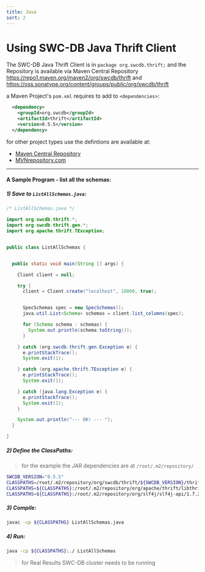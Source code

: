 ```yaml
---
title: Java
sort: 2
---
```



# Using SWC-DB Java Thrift Client
The SWC-DB Java Thrift Client is in `package org.swcdb.thrift;` and the Repository is available via Maven Central Repository https://repo1.maven.org/maven2/org/swcdb/thrift and https://oss.sonatype.org/content/groups/public/org/swcdb/thrift

a Maven Project's `pom.xml` requires to add to `<dependencies>`:
```xml
  <dependency>
    <groupId>org.swcdb</groupId>
    <artifactId>thrift</artifactId>
    <version>0.5.5</version>
  </dependency>
```
for other project types use the defintions are available at:
* [Maven Central Repository](https://search.maven.org/artifact/org.swcdb/thrift)
* [MVNrepository.com](https://mvnrepository.com/artifact/org.swcdb/thrift/)


***


#### A Sample Program - list all the schemas:
##### 1) Save to `ListAllSchemas.java`:
```java
/* ListAllSchemas.java */

import org.swcdb.thrift.*;
import org.swcdb.thrift.gen.*;
import org.apache.thrift.TException;


public class ListAllSchemas {


  public static void main(String [] args) {

    Client client = null;

    try {
      client = Client.create("localhost", 18000, true);


      SpecSchemas spec = new SpecSchemas();
      java.util.List<Schema> schemas = client.list_columns(spec);

      for (Schema schema : schemas) {
        System.out.println(schema.toString());
      }

    } catch (org.swcdb.thrift.gen.Exception e) {
      e.printStackTrace();
      System.exit(1);

    } catch (org.apache.thrift.TException e) {
      e.printStackTrace();
      System.exit(1);

    } catch (java.lang.Exception e) {
      e.printStackTrace();
      System.exit(1);
    }

    System.out.println("--- OK! --- ");
  }

}
```


##### 2) Define the ClassPaths:
> for the example the JAR dependencies are at `/root/.m2/repository/`
```bash
SWCDB_VERSION="0.5.5"
CLASSPATHS=/root/.m2/repository/org/swcdb/thrift/${SWCDB_VERSION}/thrift-${SWCDB_VERSION}.jar;
CLASSPATHS=${CLASSPATHS}:/root/.m2/repository/org/apache/thrift/libthrift/0.15.0/libthrift-0.15.0.jar;
CLASSPATHS=${CLASSPATHS}:/root/.m2/repository/org/slf4j/slf4j-api/1.7.28/slf4j-api-1.7.28.jar;
```


##### 3) Compile:
```bash
javac -cp ${CLASSPATHS} ListAllSchemas.java
```


##### 4) Run:
```bash
java -cp ${CLASSPATHS}:./ ListAllSchemas
```
> for Real Results SWC-DB cluster needs to be running

